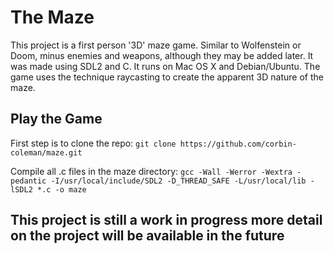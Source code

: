 # The Maze
This project is a first person '3D' maze game. Similar to Wolfenstein or Doom, minus enemies and weapons, although they may be added later. It was made using SDL2 and C. It runs on Mac OS X and Debian/Ubuntu. The game uses the technique raycasting to create the apparent 3D nature of the maze.

## Play the Game
First step is to clone the repo:
```git clone https://github.com/corbin-coleman/maze.git```

Compile all .c files in the maze directory:
```gcc -Wall -Werror -Wextra -pedantic -I/usr/local/include/SDL2 -D_THREAD_SAFE -L/usr/local/lib -lSDL2 *.c -o maze```

## This project is still a work in progress more detail on the project will be available in the future
